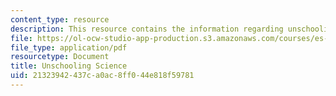```yaml
---
content_type: resource
description: This resource contains the information regarding unschooling science.
file: https://ol-ocw-studio-app-production.s3.amazonaws.com/courses/es-291-learning-seminar-experiments-in-education-spring-2003/21323942437ca0ac8ff044e818f59781_MITES_291S03_UnschlSc_fnl.pdf
file_type: application/pdf
resourcetype: Document
title: Unschooling Science
uid: 21323942-437c-a0ac-8ff0-44e818f59781
---
```

